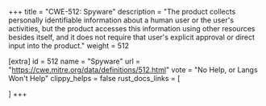 +++
title = "CWE-512: Spyware"
description	= "The product collects personally identifiable information about a human user or the user's activities, but the product accesses this information using other resources besides itself, and it does not require that user's explicit approval or direct input into the product."
weight = 512

[extra]
id = 512
name = "Spyware"
url = "https://cwe.mitre.org/data/definitions/512.html"
vote = "No Help, or Langs Won't Help"
clippy_helps = false
rust_docs_links = [
	
]
+++

